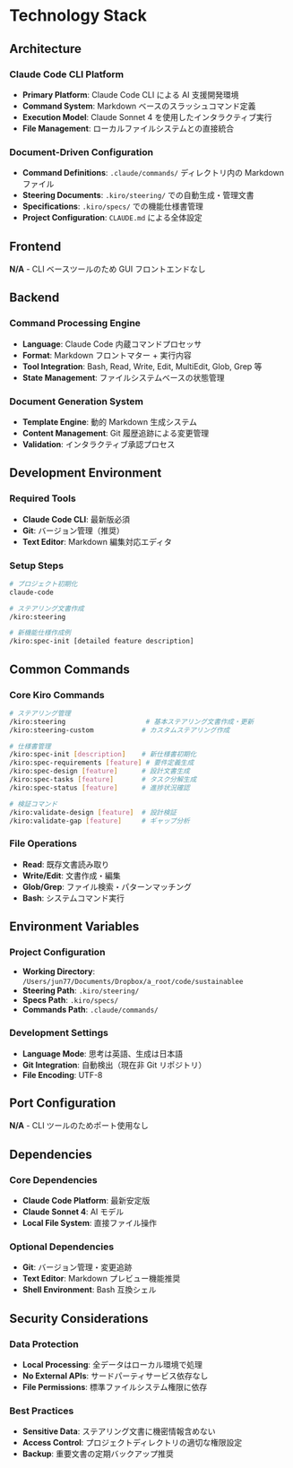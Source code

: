 # Technology Stack

## Architecture

### Claude Code CLI Platform
- **Primary Platform**: Claude Code CLI による AI 支援開発環境
- **Command System**: Markdown ベースのスラッシュコマンド定義
- **Execution Model**: Claude Sonnet 4 を使用したインタラクティブ実行
- **File Management**: ローカルファイルシステムとの直接統合

### Document-Driven Configuration
- **Command Definitions**: `.claude/commands/` ディレクトリ内の Markdown ファイル
- **Steering Documents**: `.kiro/steering/` での自動生成・管理文書
- **Specifications**: `.kiro/specs/` での機能仕様書管理
- **Project Configuration**: `CLAUDE.md` による全体設定

## Frontend

**N/A** - CLI ベースツールのため GUI フロントエンドなし

## Backend

### Command Processing Engine
- **Language**: Claude Code 内蔵コマンドプロセッサ
- **Format**: Markdown フロントマター + 実行内容
- **Tool Integration**: Bash, Read, Write, Edit, MultiEdit, Glob, Grep 等
- **State Management**: ファイルシステムベースの状態管理

### Document Generation System
- **Template Engine**: 動的 Markdown 生成システム
- **Content Management**: Git 履歴追跡による変更管理
- **Validation**: インタラクティブ承認プロセス

## Development Environment

### Required Tools
- **Claude Code CLI**: 最新版必須
- **Git**: バージョン管理（推奨）
- **Text Editor**: Markdown 編集対応エディタ

### Setup Steps
```bash
# プロジェクト初期化
claude-code

# ステアリング文書作成
/kiro:steering

# 新機能仕様作成例
/kiro:spec-init [detailed feature description]
```

## Common Commands

### Core Kiro Commands
```bash
# ステアリング管理
/kiro:steering                    # 基本ステアリング文書作成・更新
/kiro:steering-custom            # カスタムステアリング作成

# 仕様書管理
/kiro:spec-init [description]    # 新仕様書初期化
/kiro:spec-requirements [feature] # 要件定義生成
/kiro:spec-design [feature]      # 設計文書生成
/kiro:spec-tasks [feature]       # タスク分解生成
/kiro:spec-status [feature]      # 進捗状況確認

# 検証コマンド
/kiro:validate-design [feature]  # 設計検証
/kiro:validate-gap [feature]     # ギャップ分析
```

### File Operations
- **Read**: 既存文書読み取り
- **Write/Edit**: 文書作成・編集
- **Glob/Grep**: ファイル検索・パターンマッチング
- **Bash**: システムコマンド実行

## Environment Variables

### Project Configuration
- **Working Directory**: `/Users/jun77/Documents/Dropbox/a_root/code/sustainablee`
- **Steering Path**: `.kiro/steering/`
- **Specs Path**: `.kiro/specs/`
- **Commands Path**: `.claude/commands/`

### Development Settings
- **Language Mode**: 思考は英語、生成は日本語
- **Git Integration**: 自動検出（現在非 Git リポジトリ）
- **File Encoding**: UTF-8

## Port Configuration

**N/A** - CLI ツールのためポート使用なし

## Dependencies

### Core Dependencies
- **Claude Code Platform**: 最新安定版
- **Claude Sonnet 4**: AI モデル
- **Local File System**: 直接ファイル操作

### Optional Dependencies
- **Git**: バージョン管理・変更追跡
- **Text Editor**: Markdown プレビュー機能推奨
- **Shell Environment**: Bash 互換シェル

## Security Considerations

### Data Protection
- **Local Processing**: 全データはローカル環境で処理
- **No External APIs**: サードパーティサービス依存なし
- **File Permissions**: 標準ファイルシステム権限に依存

### Best Practices
- **Sensitive Data**: ステアリング文書に機密情報含めない
- **Access Control**: プロジェクトディレクトリの適切な権限設定
- **Backup**: 重要文書の定期バックアップ推奨